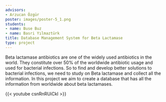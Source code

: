 ```yaml
---
advisors:
- Arzucan Özgür
poster: images/poster-5_1.png
students:
- name: Buse Buz
- name: Basri Yılmaztürk
title: Database Management System for Beta Lactamase
type: project
---
```


Beta lactamase antibiotics are one of the widely used antibiotics in the world. They constitute over 50% of the worldwide antibiotic usage and used for bacterial infections. So to find and develop better solutions to bacterial infections, we need to study on Beta lactamase and collect all the information. In this project we aim to create a database that has all the information from worldwide about beta lactamases.


{{< youtube csnRnRUiCkI >}}